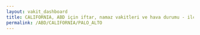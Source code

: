 ```yaml
---
layout: vakit_dashboard
title: CALIFORNIA, ABD için iftar, namaz vakitleri ve hava durumu - ilçe/eyalet seç
permalink: /ABD/CALIFORNIA/PALO_ALTO
---
```


<script type="text/javascript">
  var GLOBAL_COUNTRY = 'ABD';
  var GLOBAL_CITY = 'CALIFORNIA';
  var GLOBAL_STATE = 'PALO_ALTO';
  var lat = 72;
  var lon = 21;
</script>
